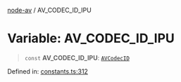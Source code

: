 [node-av](../globals.md) / AV\_CODEC\_ID\_IPU

# Variable: AV\_CODEC\_ID\_IPU

> `const` **AV\_CODEC\_ID\_IPU**: [`AVCodecID`](../type-aliases/AVCodecID.md)

Defined in: [constants.ts:312](https://github.com/seydx/av/blob/f8631fc881b394300b1479f511d55cf1c370a87f/src/constants/constants.ts#L312)
